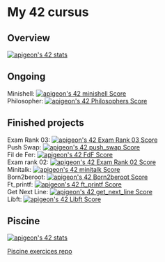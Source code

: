# My 42 cursus

## Overview
[![apigeon's 42 stats](https://badge42.vercel.app/api/v2/cl6s7rz9200060hmie6brz1kh/stats?cursusId=21&coalitionId=47)](https://profile.intra.42.fr/users/apigeon)

## Ongoing
Minishell: [![apigeon's 42 minishell Score](https://badge42.vercel.app/api/v2/cl6s7rz9200060hmie6brz1kh/project/2718869)](https://github.com/Arthur-PI/42_minishell) </br>
Philosopher: [![apigeon's 42 Philosophers Score](https://badge42.vercel.app/api/v2/cl6s7rz9200060hmie6brz1kh/project/2706469)](https://github.com/Arthur-PI/42_philosophers) </br>

## Finished projects
Exam Rank 03: [![apigeon's 42 Exam Rank 03 Score](https://badge42.vercel.app/api/v2/cl6s7rz9200060hmie6brz1kh/project/2706471)]() </br>
Push Swap: [![apigeon's 42 push_swap Score](https://badge42.vercel.app/api/v2/cl6s7rz9200060hmie6brz1kh/project/2601434)](https://github.com/Arthur-PI/42_pushswap) </br>
Fil de Fer: [![apigeon's 42 FdF Score](https://badge42.vercel.app/api/v2/cl6s7rz9200060hmie6brz1kh/project/2601433)](https://github.com/Arthur-PI/42_fdf) </br>
Exam rank 02: [![apigeon's 42 Exam Rank 02 Score](https://badge42.vercel.app/api/v2/cl6s7rz9200060hmie6brz1kh/project/2602088)]() </br>
Minitalk: [![apigeon's 42 minitalk Score](https://badge42.vercel.app/api/v2/cl6s7rz9200060hmie6brz1kh/project/2601432)](https://github.com/Arthur-PI/42_minitalk) </br>
Born2beroot: [![apigeon's 42 Born2beroot Score](https://badge42.vercel.app/api/v2/cl6s7rz9200060hmie6brz1kh/project/2430272)](https://github.com/Arthur-PI/42_born2beroot) </br>
Ft_printf: [![apigeon's 42 ft_printf Score](https://badge42.vercel.app/api/v2/cl6s7rz9200060hmie6brz1kh/project/2430271)](https://github.com/Arthur-PI/42_printf) </br>
Get Next Line: [![apigeon's 42 get_next_line Score](https://badge42.vercel.app/api/v2/cl6s7rz9200060hmie6brz1kh/project/2430270)](https://github.com/Arthur-PI/42_get_next_line) </br>
Libft: [![apigeon's 42 Libft Score](https://badge42.vercel.app/api/v2/cl6s7rz9200060hmie6brz1kh/project/2415386)](https://github.com/Arthur-PI/42_libft) </br>

## Piscine
[![apigeon's 42 stats](https://badge42.vercel.app/api/v2/cl6s7rz9200060hmie6brz1kh/stats?cursusId=9&coalitionId=piscine)](https://profile.intra.42.fr/users/apigeon)

[Piscine exercices repo](https://github.com/Arthur-PI/42_piscine)
